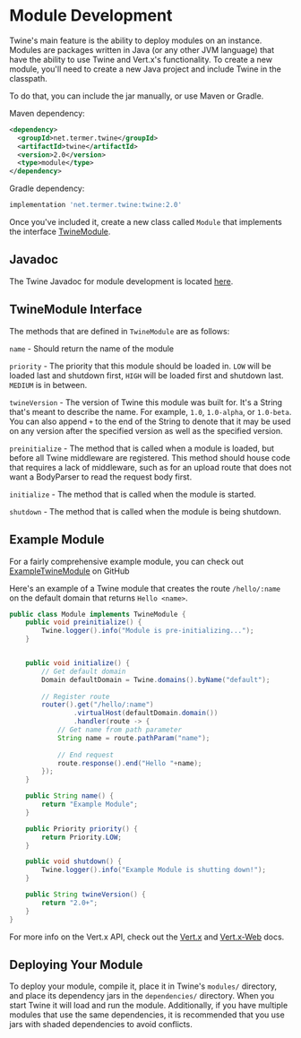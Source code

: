 # Module Development
Twine's main feature is the ability to deploy modules on an instance. Modules are packages written in Java (or any other JVM language) that have the ability to use Twine and Vert.x's functionality.
To create a new module, you'll need to create a new Java project and include Twine in the classpath.

To do that, you can include the jar manually, or use Maven or Gradle.

Maven dependency:
```xml
<dependency>
  <groupId>net.termer.twine</groupId>
  <artifactId>twine</artifactId>
  <version>2.0</version>
  <type>module</type>
</dependency>
```

Gradle dependency:
```groovy
implementation 'net.termer.twine:twine:2.0'
```

Once you've included it, create a new class called `Module` that implements the interface [TwineModule](https://termer.net/javadoc/twine/2.0/net/termer/twine/modules/TwineModule.html).



## Javadoc
The Twine Javadoc for module development is located [here](https://termer.net/javadoc/twine/2.0/index.html).

## TwineModule Interface
The methods that are defined in `TwineModule` are as follows:

`name` - Should return the name of the module

`priority` - The priority that this module should be loaded in. `LOW` will be loaded last and shutdown first, `HIGH` will be loaded first and shutdown last. `MEDIUM` is in between.

`twineVersion` - The version of Twine this module was built for. It's a String that's meant to describe the name. For example, `1.0`, `1.0-alpha`, or `1.0-beta`. You can also append `+` to the end of the String to denote that it may be used on any version after the specified version as well as the specified version.

`preinitialize` - The method that is called when a module is loaded, but before all Twine middleware are registered.
This method should house code that requires a lack of middleware, such as for an upload route that does not want a BodyParser to read the request body first. 

`initialize` - The method that is called when the module is started.

`shutdown` - The method that is called when the module is being shutdown.

## Example Module
For a fairly comprehensive example module, you can check out [ExampleTwineModule](https://github.com/termermc/ExampleTwineModule) on GitHub

Here's an example of a Twine module that creates the route `/hello/:name` on the default domain that returns `Hello <name>`.

```java
public class Module implements TwineModule {
    public void preinitialize() {
        Twine.logger().info("Module is pre-initializing...");
    } 


	public void initialize() {
		// Get default domain
		Domain defaultDomain = Twine.domains().byName("default");
		
		// Register route
        router().get("/hello/:name")
                .virtualHost(defaultDomain.domain())
                .handler(route -> {
			// Get name from path parameter
			String name = route.pathParam("name");
			
			// End request
			route.response().end("Hello "+name);
		});
	}

	public String name() {
		return "Example Module";
	}

	public Priority priority() {
		return Priority.LOW;
	}

	public void shutdown() {
		Twine.logger().info("Example Module is shutting down!");
	}

	public String twineVersion() {
		return "2.0+";
	}
}
``` 

For more info on the Vert.x API, check out the [Vert.x](https://vertx.io/docs/vertx-core/java/) and [Vert.x-Web](https://vertx.io/docs/vertx-web/java/) docs.

## Deploying Your Module
To deploy your module, compile it, place it in Twine's `modules/` directory, and place its dependency jars in the `dependencies/` directory.
When you start Twine it will load and run the module.
Additionally, if you have multiple modules that use the same dependencies, it is recommended that you use jars with shaded dependencies to avoid conflicts.